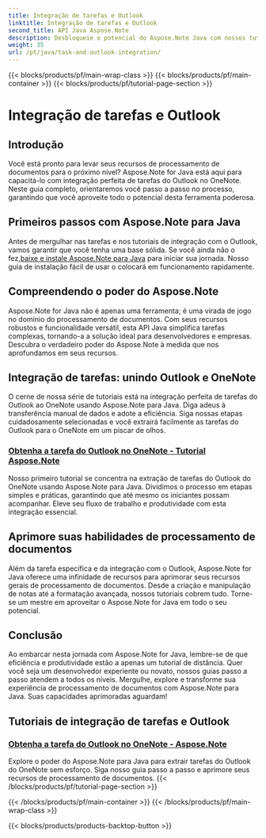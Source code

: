 ```yaml
---
title: Integração de tarefas e Outlook
linktitle: Integração de tarefas e Outlook
second_title: API Java Aspose.Note
description: Desbloqueie o potencial do Aspose.Note Java com nossos tutoriais sobre como integrar tarefas do Outlook ao OneNote. Eleve suas habilidades de processamento de documentos com nossos tutoriais.
weight: 35
url: /pt/java/task-and-outlook-integration/
---
```


{{< blocks/products/pf/main-wrap-class >}}
{{< blocks/products/pf/main-container >}}
{{< blocks/products/pf/tutorial-page-section >}}

# Integração de tarefas e Outlook


## Introdução

Você está pronto para levar seus recursos de processamento de documentos para o próximo nível? Aspose.Note for Java está aqui para capacitá-lo com integração perfeita de tarefas do Outlook no OneNote. Neste guia completo, orientaremos você passo a passo no processo, garantindo que você aproveite todo o potencial desta ferramenta poderosa.

## Primeiros passos com Aspose.Note para Java

 Antes de mergulhar nas tarefas e nos tutoriais de integração com o Outlook, vamos garantir que você tenha uma base sólida. Se você ainda não o fez,[baixe e instale Aspose.Note para Java](https://releases.aspose.com/note/java/) para iniciar sua jornada. Nosso guia de instalação fácil de usar o colocará em funcionamento rapidamente.

## Compreendendo o poder do Aspose.Note

Aspose.Note for Java não é apenas uma ferramenta; é uma virada de jogo no domínio do processamento de documentos. Com seus recursos robustos e funcionalidade versátil, esta API Java simplifica tarefas complexas, tornando-a a solução ideal para desenvolvedores e empresas. Descubra o verdadeiro poder do Aspose.Note à medida que nos aprofundamos em seus recursos.

## Integração de tarefas: unindo Outlook e OneNote

O cerne de nossa série de tutoriais está na integração perfeita de tarefas do Outlook ao OneNote usando Aspose.Note para Java. Diga adeus à transferência manual de dados e adote a eficiência. Siga nossas etapas cuidadosamente selecionadas e você extrairá facilmente as tarefas do Outlook para o OneNote em um piscar de olhos.

### [Obtenha a tarefa do Outlook no OneNote - Tutorial Aspose.Note](./get-outlook-task/)

Nosso primeiro tutorial se concentra na extração de tarefas do Outlook do OneNote usando Aspose.Note para Java. Dividimos o processo em etapas simples e práticas, garantindo que até mesmo os iniciantes possam acompanhar. Eleve seu fluxo de trabalho e produtividade com esta integração essencial.

## Aprimore suas habilidades de processamento de documentos

Além da tarefa específica e da integração com o Outlook, Aspose.Note for Java oferece uma infinidade de recursos para aprimorar seus recursos gerais de processamento de documentos. Desde a criação e manipulação de notas até a formatação avançada, nossos tutoriais cobrem tudo. Torne-se um mestre em aproveitar o Aspose.Note for Java em todo o seu potencial.

## Conclusão

Ao embarcar nesta jornada com Aspose.Note for Java, lembre-se de que eficiência e produtividade estão a apenas um tutorial de distância. Quer você seja um desenvolvedor experiente ou novato, nossos guias passo a passo atendem a todos os níveis. Mergulhe, explore e transforme sua experiência de processamento de documentos com Aspose.Note para Java. Suas capacidades aprimoradas aguardam!
## Tutoriais de integração de tarefas e Outlook
### [Obtenha a tarefa do Outlook no OneNote - Aspose.Note](./get-outlook-task/)
Explore o poder do Aspose.Note para Java para extrair tarefas do Outlook do OneNote sem esforço. Siga nosso guia passo a passo e aprimore seus recursos de processamento de documentos.
{{< /blocks/products/pf/tutorial-page-section >}}

{{< /blocks/products/pf/main-container >}}
{{< /blocks/products/pf/main-wrap-class >}}

{{< blocks/products/products-backtop-button >}}
